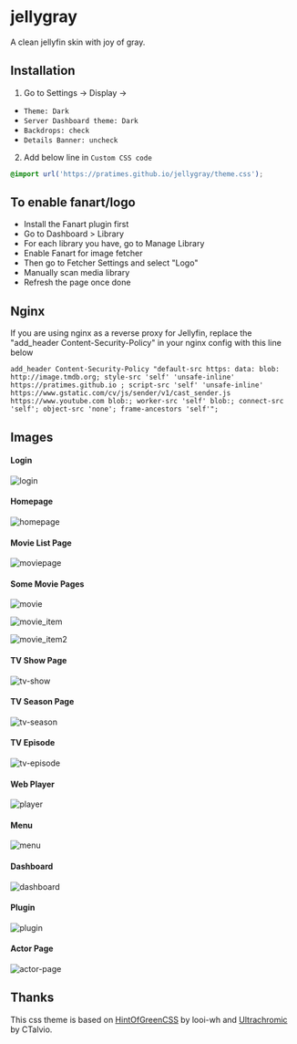 # jellygray
A clean jellyfin skin with joy of gray.

## Installation
1. Go to Settings -> Display -> 
  - `Theme: Dark`
  - `Server Dashboard theme: Dark`
  - `Backdrops: check`
  - `Details Banner: uncheck`
2. Add below line in `Custom CSS code`
```css
@import url('https://pratimes.github.io/jellygray/theme.css');
```

## To enable fanart/logo
- Install the Fanart plugin first
- Go to Dashboard > Library
- For each library you have, go to Manage Library
- Enable Fanart for image fetcher
- Then go to Fetcher Settings and select "Logo"
- Manually scan media library
- Refresh the page once done

## Nginx
If you are using nginx as a reverse proxy for Jellyfin, replace the "add_header Content-Security-Policy" in your nginx config with this line below
```
add_header Content-Security-Policy "default-src https: data: blob: http://image.tmdb.org; style-src 'self' 'unsafe-inline' https://pratimes.github.io ; script-src 'self' 'unsafe-inline' https://www.gstatic.com/cv/js/sender/v1/cast_sender.js https://www.youtube.com blob:; worker-src 'self' blob:; connect-src 'self'; object-src 'none'; frame-ancestors 'self'";
```
## Images
#### Login
![login](https://user-images.githubusercontent.com/108912069/204138261-9817e5c0-eee9-4c54-acfe-062404275f53.png)

#### Homepage
![homepage](https://user-images.githubusercontent.com/108912069/204138258-8e0c6c92-ac4b-4f6b-bbe8-75a531a03469.png)

#### Movie List Page
![moviepage](https://user-images.githubusercontent.com/108912069/204138275-288667e8-4e4f-40c5-a8d8-dc943e95e808.png)


#### Some Movie Pages
![movie](https://user-images.githubusercontent.com/108912069/204138268-6ae4e79c-58a1-4678-9667-eb60e35aaf2b.png)

![movie_item](https://user-images.githubusercontent.com/108912069/204138272-b715b70e-daa5-4de6-a2d9-faf8ea2b30a0.png)

![movie_item2](https://user-images.githubusercontent.com/108912069/204138274-7b2774ed-7945-438a-82ef-60289e0edaf1.png)

#### TV Show Page
![tv-show](https://user-images.githubusercontent.com/108912069/204138287-ad1d3301-7272-403e-9ecd-fcd1eac493dc.png)

#### TV Season Page
![tv-season](https://user-images.githubusercontent.com/108912069/204138285-a01a03af-b321-47f5-81f6-ac1673d4a894.png)

#### TV Episode
![tv-episode](https://user-images.githubusercontent.com/108912069/204138284-84bf6553-3aba-4188-a60b-d87ca6d0f0ca.png)

#### Web Player
![player](https://user-images.githubusercontent.com/108912069/204138278-72a13aef-09a4-44ce-b67f-bb5273b0f9f9.png)

#### Menu
![menu](https://user-images.githubusercontent.com/108912069/204138264-0bb74e22-8255-46ad-8c4f-c528c58ee756.png)

#### Dashboard
![dashboard](https://user-images.githubusercontent.com/108912069/204138257-aeaa197f-67f1-44b1-a9eb-180262b8b47c.png)

#### Plugin
![plugin](https://user-images.githubusercontent.com/108912069/204138282-feee39c0-b879-44e6-86b4-4ed0d0955e76.png)

#### Actor Page
![actor-page](https://user-images.githubusercontent.com/108912069/204138251-a8501ac1-38b5-4952-bbb0-344ac33f4048.png)


## Thanks
This css theme is based on [HintOfGreenCSS](https://github.com/looi-wh/HintOfGreenCSS) by looi-wh and [Ultrachromic](https://github.com/CTalvio/Ultrachromic) by CTalvio.
